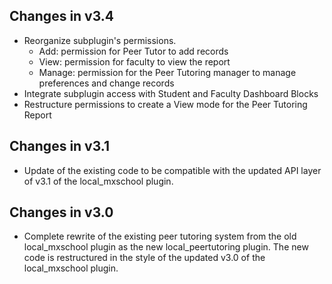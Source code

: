 ## Changes in v3.4
- Reorganize subplugin's permissions.
  - Add: permission for Peer Tutor to add records
  - View: permission for faculty to view the report
  - Manage: permission for the Peer Tutoring manager to manage preferences and change records
- Integrate subplugin access with Student and Faculty Dashboard Blocks
- Restructure permissions to create a View mode for the Peer Tutoring Report

## Changes in v3.1
- Update of the existing code to be compatible with the updated API layer of v3.1 of the local_mxschool plugin.

## Changes in v3.0
- Complete rewrite of the existing peer tutoring system from the old local_mxschool plugin as the new local_peertutoring plugin. The new code is restructured in the style of the updated v3.0 of the local_mxschool plugin.

